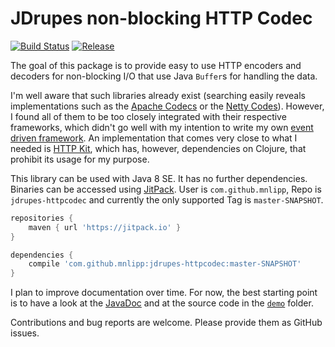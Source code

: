 JDrupes non-blocking HTTP Codec
===============================

[![Build Status](https://travis-ci.org/mnlipp/jdrupes-httpcodec.svg?branch=master)](https://travis-ci.org/mnlipp/jdrupes-httpcodec) 
[![Release](https://jitpack.io/v/mnlipp/jdrupes-httpcodec.svg)](https://jitpack.io/#mnlipp/jdrupes-httpcodec)

The goal of this package is to provide easy to use HTTP 
encoders and decoders for non-blocking I/O
that use Java `Buffer`s for handling the data.

I'm well aware that such libraries already exist (searching easily reveals
implementations such as the 
[Apache Codecs](https://hc.apache.org/httpcomponents-core-ga/httpcore-nio/apidocs/org/apache/http/impl/nio/codecs/package-summary.html) 
or the 
[Netty Codes](http://netty.io/4.0/api/io/netty/handler/codec/http/package-summary.html)).
However, I found all of them to be too closely integrated with their respective
frameworks, which didn't go well with my intention to write my own
[event driven framework](http://mnlipp.github.io/jgrapes/). 
An implementation that comes very close to what I needed is 
[HTTP Kit](https://github.com/http-kit/http-kit), which has, however,
dependencies on Clojure, that prohibit its usage for my purpose.

This library can be used with Java 8 SE. It has no further dependencies.
Binaries can be accessed using [JitPack](https://jitpack.io/). User is
`com.github.mnlipp`, Repo is `jdrupes-httpcodec` and currently the only 
supported Tag is `master-SNAPSHOT`.

```gradle
repositories {
    maven { url 'https://jitpack.io' }
}

dependencies {
    compile 'com.github.mnlipp:jdrupes-httpcodec:master-SNAPSHOT'
}
```

I plan to improve documentation over time. For now, the best starting
point is to have a look at the 
[JavaDoc](https://mnlipp.github.io/jdrupes-httpcodec/javadoc/index.html) 
and at the source code in the 
[`demo`](https://github.com/mnlipp/jdrupes-httpcodec/tree/master/demo/org/jdrupes/httpcodec/demo) folder.

Contributions and bug reports are welcome. Please provide them as
GitHub issues.
